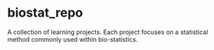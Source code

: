 # biostat_repo
A collection of learning projects. Each project focuses on a statistical method commonly used within bio-statistics. 
